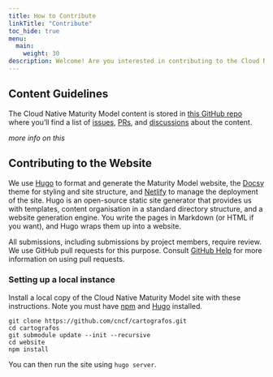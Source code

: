 ```yaml
---
title: How to Contribute
linkTitle: "Contribute"
toc_hide: true
menu:
  main:
    weight: 30
description: Welcome! Are you interested in contributing to the Cloud Native Maturity Model?
---
```


## Content Guidelines

The Cloud Native Maturity Model content is stored in [this GitHub repo](https://github.com/cncf/cartografos) where you’ll find a list of [issues](https://github.com/cncf/cartografos/issues), [PRs](https://github.com/cncf/cartografos/pulls), and [discussions](https://github.com/cncf/cartografos/discussions) about the content.

*more info on this*

## Contributing to the Website

We use [Hugo](https://gohugo.io/) to format and generate the Maturity Model website, the
[Docsy](https://github.com/google/docsy) theme for styling and site structure,
and [Netlify](https://www.netlify.com/) to manage the deployment of the site.
Hugo is an open-source static site generator that provides us with templates,
content organisation in a standard directory structure, and a website generation
engine. You write the pages in Markdown (or HTML if you want), and Hugo wraps
them up into a website.

All submissions, including submissions by project members, require review. We
use GitHub pull requests for this purpose. Consult
[GitHub Help](https://help.github.com/articles/about-pull-requests/) for more
information on using pull requests.

### Setting up a local instance

Install a local copy of the Cloud Native Maturity Model site with these instructions. Note you must have [npm](https://www.npmjs.com/) and [Hugo](https://gohugo.io/) installed.

```
git clone https://github.com/cncf/cartografos.git
cd cartografos
git submodule update --init --recursive
cd website
npm install
```

You can then run the site using `hugo server`.
